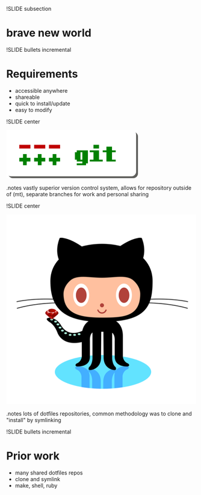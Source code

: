 !SLIDE subsection
# brave new world #

!SLIDE bullets incremental

# Requirements

* accessible anywhere
* shareable
* quick to install/update
* easy to modify

!SLIDE center

![git](git-logo.png)

.notes vastly superior version control system, allows for repository outside of (mt), separate branches for work and personal sharing

!SLIDE center

![github](octocat.png)

.notes lots of dotfiles repositories, common methodology was to clone and "install" by symlinking

!SLIDE bullets incremental

# Prior work

* many shared dotfiles repos
* clone and symlink
* make, shell, ruby
